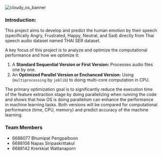 ![cloudy_os_banner](https://github.com/user-attachments/assets/02676383-5ea1-4d2a-b018-a3e1c3b767df)
### Introduction:

This project aims to develop and predict the human emotion by their speech (specifically Angry, Frustrated, Happy, Neutral, and Sad) directly from Thai speech audio dataset named THAI SER dataset.

A key focus of this project is to analyze and optimize the computational performance and how we optimize it:
1. A **Standard Sequential Version or First Version:** Processes audio files one by one.
2. An **Optimized Parallel Version or Enchanced Version:** Using (`multiprocessing` by `joblib`) to doing multi-core computation in CPU.

The primary optimization goal is to significantly reduce the execution time of the feature extraction stage by doing parallelizing when running the code and shows that how OS is doing parallelism can enhance the performance in machine learning tasks. Both versions will be compared for computational performance (time, CPU, memory) and predict accuracy of the machine learning.

### Team Members
* 6688077 Bhumipat Pengpaiboon
* 6688108 Napas Siripaskrittakul
* 6688142 Krerkkiat Wattanaporn
